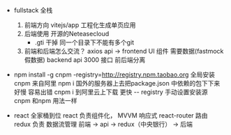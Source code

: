 - fullstack 全栈
    1. 前端方向 vitejs/app  工程化生成单页应用
    2. 后端使用 开源的Neteasecloud
        - .gti 干掉
            同一个目录下不能有多个git
    3. 前端和后端怎么交流？
        axios api -> 
        frontend UI 组件  需要数据(fastmock 假数据)
        backend  api 3000 接口 
        前后端分离

- npm install -g cnpm -registry=http://registry.npm.taobao.org
    全局安装 cnpm  来自阿里
    npm i 国外的服务器上去把package.json 中依赖的包下下来  好慢 容易出错
    cnpm i 到阿里云上下载 更快
    -- registry 手动设置安装源
    cnpm 和npm 用法一样

- react 全家桶到位
    react 负责组件化， MVVM 响应式
    react-router 路由
    redux 负责 数据流管理
        前端 ->  api ->  redux（中央银行） -> 后端
